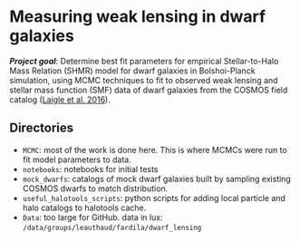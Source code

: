 # Measuring weak lensing in dwarf galaxies
**_Project goal_**: Determine best fit parameters for empirical Stellar-to-Halo Mass Relation (SHMR) model for dwarf galaxies in Bolshoi-Planck simulation, using MCMC techniques to fit to observed weak lensing and stellar mass function (SMF) data of dwarf galaxies from the COSMOS field catalog ([Laigle et al. 2016](https://ui.adsabs.harvard.edu/abs/2016ApJS..224...24L/abstract)).

## Directories
- `MCMC`: most of the work is done here. This is where MCMCs were run to fit model parameters to data.
- `notebooks`: notebooks for initial tests
- `mock_dwarfs`: catalogs of mock dwarf galaxies built by sampling existing COSMOS dwarfs to match distribution.
- `useful_halotools_scripts`: python scripts for adding local particle and halo catalogs to halotools cache.
- `Data`: too large for GitHub. data in lux: `/data/groups/leauthaud/fardila/dwarf_lensing`

